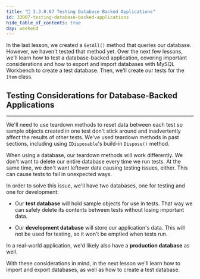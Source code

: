 ```yaml
---
title: "📓 3.3.0.07 Testing Database Backed Applications"
id: 33007-testing-database-backed-applications
hide_table_of_contents: true
day: weekend
---
```


In the last lesson, we created a `GetAll()` method that queries our database. However, we haven't tested that method yet. Over the next few lessons, we'll learn how to test a database-backed application, covering important considerations and how to export and import databases with MySQL Workbench to create a test database. Then, we'll create our tests for the `Item` class.

## Testing Considerations for Database-Backed Applications
---

We'll need to use teardown methods to reset data between each test so sample objects created in one test don't stick around and inadvertently affect the results of other tests. We've used teardown methods in past sections, including using `IDisposable`'s build-in `Dispose()` method.

When using a database, our teardown methods will work differently. We don't want to delete our entire database every time we run tests. At the same time, we don't want leftover data causing testing issues, either. This can cause tests to fail in unexpected ways.

In order to solve this issue, we'll have two databases, one for testing and one for development:

* Our **test database** will hold sample objects for use in tests. That way we can safely delete its contents between tests without losing important data.

* Our **development database** will store our application's data. This will not be used for testing, so it won't be emptied when tests run.

In a real-world application, we'd likely also have a **production database** as well.

With these considerations in mind, in the next lesson we'll learn how to import and export databases, as well as how to create a test database.
